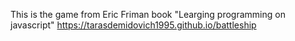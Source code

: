 This is the game from Eric Friman book "Learging programming on javascript"
https://tarasdemidovich1995.github.io/battleship